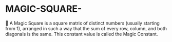 # MAGIC-SQUARE-
🔹 A Magic Square is a square matrix of distinct numbers (usually starting from 1), arranged in such a way that the sum of every row, column, and both diagonals is the same. This constant value is called the Magic Constant.
